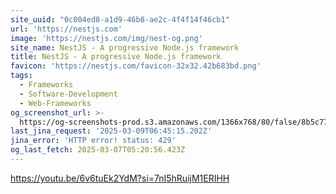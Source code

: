 ```yaml
---
site_uuid: "0c004ed8-a1d9-46b8-ae2c-4f4f14f46cb1"
url: 'https://nestjs.com'
image: 'https://nestjs.com/img/nest-og.png'
site_name: NestJS - A progressive Node.js framework
title: NestJS - A progressive Node.js framework
favicon: 'https://nestjs.com/favicon-32x32.42b683bd.png'
tags:
  - Frameworks
  - Software-Development
  - Web-Frameworks
og_screenshot_url: >-
  https://og-screenshots-prod.s3.amazonaws.com/1366x768/80/false/8b5c77aabe1ebea726832351cbaa511b1a686426c96e5616361d55601ff3a918.jpeg
last_jina_request: '2025-03-09T06:45:15.202Z'
jina_error: 'HTTP error! status: 429'
og_last_fetch: 2025-03-07T05:20:56.423Z
---
```

https://youtu.be/6v6tuEk2YdM?si=7nI5hRuijM1ERIHH
